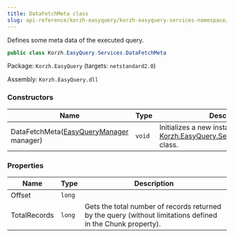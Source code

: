 ```yaml
---
title: DataFetchMeta class
slug: api-reference/korzh-easyquery/korzh-easyquery-services-namespace/datafetchmeta-class
---
```


Defines some meta data of the executed query.
```csharp
public class Korzh.EasyQuery.Services.DataFetchMeta

```
Package: `Korzh.EasyQuery` (targets: `netstandard2.0`)

Assembly: `Korzh.EasyQuery.dll`

### Constructors

| Name | Type | Description | 
| --- | --- | --- | 
| DataFetchMeta([EasyQueryManager](//easyquery/docs/api-reference/korzh-easyquery/korzh-easyquery-services-namespace/easyquerymanager-class) manager) | `void` | Initializes a new instance of the [Korzh.EasyQuery.Services.DataFetchMeta](//easyquery/docs/api-reference/korzh-easyquery/korzh-easyquery-services-namespace/datafetchmeta-class) class. | 


### Properties

| Name | Type | Description | 
| --- | --- | --- | 
| Offset | `long` |  | 
| TotalRecords | `long` | Gets the total number of records returned by the query (without limitations defined in the Chunk property). |